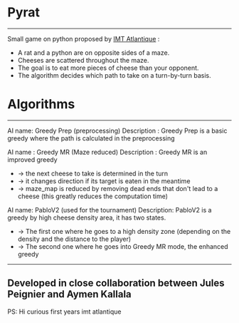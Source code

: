 # Pyrat
-----------

Small game on python proposed by [IMT Atlantique](https://formations.imt-atlantique.fr/pyrat/) :  
* A rat and a python are on opposite sides of a maze. 
* Cheeses are scattered throughout the maze. 
* The goal is to eat more pieces of cheese than your opponent. 
* The algorithm decides which path to take on a turn-by-turn basis.

# Algorithms 
-----------

AI name: Greedy Prep (preprocessing)
Description : Greedy Prep is a basic greedy where the path is calculated in the preprocessing


AI name : Greedy MR (Maze reduced)
Description : Greedy MR is an improved greedy 

*   -> the next cheese to take is determined in the turn
*   -> it changes direction if its target is eaten in the meantime
*   -> maze_map is reduced by removing dead ends that don't lead to a cheese (this greatly reduces the computation time)

AI name: PabloV2 (used for the tournament) 
Description: PabloV2 is a greedy by high cheese density area, it has two states. 
*   -> The first one where he goes to a high density zone (depending on the density and the distance to the player)
*   -> The second one where he goes into Greedy MR mode, the enhanced greedy
  
--------------
Developed in close collaboration between Jules Peignier and Aymen Kallala
--------------

PS: Hi curious first years imt atlantique

